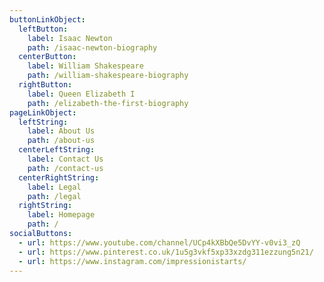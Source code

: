 ```yaml
---
buttonLinkObject:
  leftButton:
    label: Isaac Newton
    path: /isaac-newton-biography
  centerButton:
    label: William Shakespeare
    path: /william-shakespeare-biography
  rightButton:
    label: Queen Elizabeth I
    path: /elizabeth-the-first-biography
pageLinkObject:
  leftString:
    label: About Us
    path: /about-us
  centerLeftString:
    label: Contact Us
    path: /contact-us
  centerRightString:
    label: Legal
    path: /legal
  rightString:
    label: Homepage
    path: /
socialButtons:
  - url: https://www.youtube.com/channel/UCp4kXBbQe5DvYY-v0vi3_zQ
  - url: https://www.pinterest.co.uk/1u5g3vkf5xp33xzdg311ezzung5n21/
  - url: https://www.instagram.com/impressionistarts/
---
```

